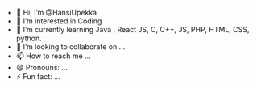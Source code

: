 - 👋 Hi, I’m @HansiUpekka
- 👀 I’m interested in Coding
- 🌱 I’m currently learning Java , React JS, C, C++, JS, PHP, HTML, CSS, python.
- 💞️ I’m looking to collaborate on ...
- 📫 How to reach me ...
- 😄 Pronouns: ...
- ⚡ Fun fact: ...

<!---
HansiUpekka/HansiUpekka is a ✨ special ✨ repository because its `README.md` (this file) appears on your GitHub profile.
You can click the Preview link to take a look at your changes.
--->
